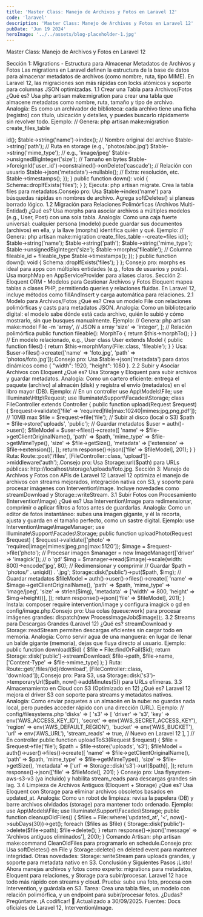 ```yaml
---
title: 'Master Class: Manejo de Archivos y Fotos en Laravel 12'
code: 'laravel'
description: 'Master Class: Manejo de Archivos y Fotos en Laravel 12'
pubDate: 'Jun 19 2024'
heroImage: '../../assets/blog-placeholder-1.jpg'
---
```


Master Class: Manejo de Archivos y Fotos en Laravel 12

Sección 1: Migrations - Estructura para Almacenar Metadatos de Archivos y Fotos
Las migrations en Laravel definen la estructura de la base de datos para almacenar metadatos de archivos (como nombre, ruta, tipo MIME). En Laravel 12, las migraciones son más rápidas con locks atómicos y soporte para columnas JSON optimizadas.
1.1 Crear una Tabla para Archivos/Fotos
¿Qué es? Usa php artisan make:migration para crear una tabla que almacene metadatos como nombre, ruta, tamaño y tipo de archivo.
Analogía: Es como un archivador de biblioteca: cada archivo tiene una ficha (registro) con título, ubicación y detalles, y puedes buscarlo rápidamente sin revolver todo.
Ejemplo:
// Genera: php artisan make:migration create_files_table

<?php
// database/migrations/2025_09_30_000000_create_files_table.php
use Illuminate\Database\Migrations\Migration;
use Illuminate\Database\Schema\Blueprint;
use Illuminate\Support\Facades\Schema;

return new class extends Migration {
    public function up(): void {
        Schema::create('files', function (Blueprint $table) {
            $table->id();
            $table->string('name')->index(); // Nombre original del archivo
            $table->string('path'); // Ruta en storage (e.g., 'photos/abc.jpg')
            $table->string('mime_type'); // e.g., 'image/jpeg'
            $table->unsignedBigInteger('size'); // Tamaño en bytes
            $table->foreignId('user_id')->constrained()->onDelete('cascade'); // Relación con usuario
            $table->json('metadata')->nullable(); // Extra: resolución, etc.
            $table->timestamps();
        });
    }

    public function down(): void {
        Schema::dropIfExists('files');
    }
};

Ejecuta: php artisan migrate. Crea la tabla files para metadatos.Consejo pro: Usa $table->index('name') para búsquedas rápidas en nombres de archivo. Agrega softDeletes() si planeas borrado lógico.
1.2 Migración para Relaciones Polimórficas (Archivos Multi-Entidad)
¿Qué es? Usa morphs para asociar archivos a múltiples modelos (e.g., User, Post) con una sola tabla.
Analogía: Como una caja fuerte universal: cualquier persona (modelo) puede guardar sus documentos (archivos) en ella, y la llave (morphs) identifica quién y qué.
Ejemplo:
// Genera: php artisan make:migration create_files_table --create=files

<?php
// database/migrations/2025_09_30_000001_create_files_table.php
use Illuminate\Database\Migrations\Migration;
use Illuminate\Database\Schema\Blueprint;
use Illuminate\Support\Facades\Schema;

return new class extends Migration {
    public function up(): void {
        Schema::create('files', function (Blueprint $table) {
            $table->id();
            $table->string('name');
            $table->string('path');
            $table->string('mime_type');
            $table->unsignedBigInteger('size');
            $table->morphs('fileable'); // Columna fileable_id + fileable_type
            $table->timestamps();
        });
    }

    public function down(): void {
        Schema::dropIfExists('files');
    }
};

Consejo pro: morphs es ideal para apps con múltiples entidades (e.g., fotos de usuarios y posts). Usa morphMap en AppServiceProvider para aliases claros.

Sección 2: Eloquent ORM - Modelos para Gestionar Archivos y Fotos
Eloquent mapea tablas a clases PHP, permitiendo queries y relaciones fluidas. En Laravel 12, incluye métodos como fillAndInsert y carga automática para relaciones.
2.1 Modelo para Archivos/Fotos
¿Qué es? Crea un modelo File con relaciones polimórficas y casts para metadatos JSON.
Analogía: Como un bibliotecario digital: el modelo sabe dónde está cada archivo, quién lo subió y cómo mostrarlo, sin que busques manualmente.
Ejemplo:
// Genera: php artisan make:model File -m

<?php
// app/Models/File.php
namespace App\Models;

use Illuminate\Database\Eloquent\Model;
use Illuminate\Database\Eloquent\Relations\MorphTo;

class File extends Model {
    protected $fillable = ['name', 'path', 'mime_type', 'size', 'fileable_id', 'fileable_type', 'metadata'];
    protected $casts = [
        'metadata' => 'array', // JSON a array
        'size' => 'integer',
    ];

    // Relación polimórfica
    public function fileable(): MorphTo {
        return $this->morphTo();
    }
}

// En modelo relacionado, e.g., User
class User extends Model {
    public function files() {
        return $this->morphMany(File::class, 'fileable');
    }
}

Usa: $user->files()->create(['name' => 'foto.jpg', 'path' => 'photos/foto.jpg']);.Consejo pro: Usa $table->json('metadata') para datos dinámicos como { "width": 1920, "height": 1080 }.
2.2 Subir y Asociar Archivos con Eloquent
¿Qué es? Usa Storage y Eloquent para subir archivos y guardar metadatos.
Analogía: Como un cartero eficiente: entrega el paquete (archivo) al almacén (disk) y registra el envío (metadatos) en el libro mayor (DB).
Ejemplo:
// En un controller
use App\Models\File;
use Illuminate\Http\Request;
use Illuminate\Support\Facades\Storage;

class FileController extends Controller {
    public function upload(Request $request) {
        $request->validate(['file' => 'required|file|max:10240|mimes:jpg,png,pdf']); // 10MB max
        $file = $request->file('file');
        
        // Subir al disco (local o S3)
        $path = $file->store('uploads', 'public');
        
        // Guardar metadatos
        $user = auth()->user();
        $fileModel = $user->files()->create([
            'name' => $file->getClientOriginalName(),
            'path' => $path,
            'mime_type' => $file->getMimeType(),
            'size' => $file->getSize(),
            'metadata' => ['extension' => $file->extension()],
        ]);

        return response()->json(['file' => $fileModel], 201);
    }
}

Ruta: Route::post('/files', [FileController::class, 'upload'])->middleware('auth');.Consejo pro: Usa Storage::url($path) para URLs públicas: http://localhost/storage/uploads/foto.jpg.

Sección 3: Manejo de Archivos y Fotos con APIs de Laravel 12
Laravel 12 optimiza el manejo de archivos con streams mejorados, integración nativa con S3, y soporte para procesar imágenes con Intervention\Image. Incluye novedades como streamDownload y Storage::writeStream.
3.1 Subir Fotos con Procesamiento (Intervention\Image)
¿Qué es? Usa Intervention\Image para redimensionar, comprimir o aplicar filtros a fotos antes de guardarlas.
Analogía: Como un editor de fotos instantáneo: subes una imagen gigante, y él la recorta, ajusta y guarda en el tamaño perfecto, como un sastre digital.
Ejemplo:
use Intervention\Image\ImageManager;
use Illuminate\Support\Facades\Storage;

public function uploadPhoto(Request $request) {
    $request->validate(['photo' => 'required|image|mimes:jpeg,png|max:5120']);
    $image = $request->file('photo');

    // Procesar imagen
    $manager = new ImageManager(['driver' => 'imagick']); // o 'gd'
    $img = $manager->read($image)->scale(width: 800)->encode('jpg', 80); // Redimensionar y comprimir

    // Guardar
    $path = 'photos/' . uniqid() . '.jpg';
    Storage::disk('public')->put($path, $img);

    // Guardar metadatos
    $fileModel = auth()->user()->files()->create([
        'name' => $image->getClientOriginalName(),
        'path' => $path,
        'mime_type' => 'image/jpeg',
        'size' => strlen($img),
        'metadata' => ['width' => 800, 'height' => $img->height()],
    ]);

    return response()->json(['file' => $fileModel], 201);
}

Instala: composer require intervention/image y configura imagick o gd en config/image.php.Consejo pro: Usa colas (queue:work) para procesar imágenes grandes: dispatch(new ProcessImageJob($image));.
3.2 Streams para Descargas Grandes (Laravel 12)
¿Qué es? streamDownload y Storage::readStream permiten descargas eficientes sin cargar todo en memoria.
Analogía: Como servir agua de una manguera: en lugar de llenar un balde gigante (memoria), dejas que fluya directo al usuario.
Ejemplo:
public function download($id) {
    $file = File::findOrFail($id);
    
    return Storage::disk('public')->streamDownload(
        $file->path,
        $file->name,
        ['Content-Type' => $file->mime_type]
    );
}

Ruta: Route::get('/files/{id}/download', [FileController::class, 'download']);.Consejo pro: Para S3, usa Storage::disk('s3')->temporaryUrl($path, now()->addMinutes(5)) para URLs efímeras.
3.3 Almacenamiento en Cloud con S3 (Optimizado en 12)
¿Qué es? Laravel 12 mejora el driver S3 con soporte para streams y metadatos nativos.
Analogía: Como enviar paquetes a un almacén en la nube: no guardas nada local, pero puedes acceder rápido con una dirección (URL).
Ejemplo:
// config/filesystems.php
'disks' => [
    's3' => [
        'driver' => 's3',
        'key' => env('AWS_ACCESS_KEY_ID'),
        'secret' => env('AWS_SECRET_ACCESS_KEY'),
        'region' => env('AWS_DEFAULT_REGION'),
        'bucket' => env('AWS_BUCKET'),
        'url' => env('AWS_URL'),
        'stream_reads' => true, // Nuevo en Laravel 12
    ],
]

// En controller
public function uploadToS3(Request $request) {
    $file = $request->file('file');
    $path = $file->store('uploads', 's3');
    
    $fileModel = auth()->user()->files()->create([
        'name' => $file->getClientOriginalName(),
        'path' => $path,
        'mime_type' => $file->getMimeType(),
        'size' => $file->getSize(),
        'metadata' => ['url' => Storage::disk('s3')->url($path)],
    ]);

    return response()->json(['file' => $fileModel], 201);
}

Consejo pro: Usa flysystem-aws-s3-v3 (ya incluido) y habilita stream_reads para descargas grandes sin lag.
3.4 Limpieza de Archivos Antiguos (Eloquent + Storage)
¿Qué es? Usa Eloquent con Storage para eliminar archivos obsoletos basados en updated_at.
Analogía: Como un robot de limpieza: revisa la papelera (DB) y barre archivos olvidados (storage) para mantener todo ordenado.
Ejemplo:
use App\Models\File;
use Illuminate\Support\Facades\Storage;

public function cleanupOldFiles() {
    $files = File::where('updated_at', '<', now()->subDays(30))->get();
    
    foreach ($files as $file) {
        Storage::disk('public')->delete($file->path);
        $file->delete();
    }

    return response()->json(['message' => 'Archivos antiguos eliminados'], 200);
}

Comando Artisan: php artisan make:command CleanOldFiles para programarlo en schedule.Consejo pro: Usa softDeletes() en File y Storage::delete() en deleted event para mantener integridad.
Otras novedades: Storage::writeStream para uploads grandes, y soporte para metadata nativo en S3.

Conclusión y Siguientes Pasos
¡Listo! Ahora manejas archivos y fotos como experto: migrations para metadatos, Eloquent para relaciones, y Storage para subir/procesar. Laravel 12 hace todo más rápido con streams y cloud. Prueba: sube una foto, procesa con Intervention, y guárdala en S3.
Tarea: Crea una tabla files, un modelo con relación polimórfica, y un endpoint para subir/procesar fotos. ¿Dudas? Pregúntame. ¡A codificar! 🚀
Actualizado a 30/09/2025. Fuentes: Docs oficiales de Laravel 12, Intervention\Image.